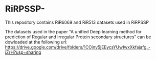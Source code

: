 # RiRPSSP-
This repository contains RiR6069 and RiR513 datasets used in RiRPSSP

The datasets used in the paper "A unified Deep learning method for prediction of Regular and Irregular Protein secondary structures" can be dowloaded at the following url:
https://drive.google.com/drive/folders/1COinv5jEEycsYUwIwxXkfajafg_-iZrH?usp=sharing 
